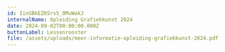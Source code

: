 ```yaml
---
id: IinSBkEZKSrs5_OMuWakJ
internalName: Opleiding Grafiekkunst 2024
date: 2024-09-02T00:00:00.000Z
buttonLabel: Lessenrooster
file: /assets/uploads/meer-informatie-opleiding-grafiekkunst-2024.pdf
---
```

